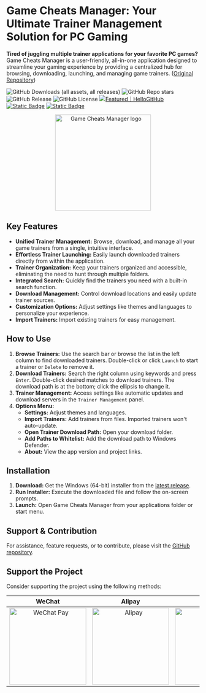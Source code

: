 # Game Cheats Manager: Your Ultimate Trainer Management Solution for PC Gaming

**Tired of juggling multiple trainer applications for your favorite PC games?** Game Cheats Manager is a user-friendly, all-in-one application designed to streamline your gaming experience by providing a centralized hub for browsing, downloading, launching, and managing game trainers. ([Original Repository](https://github.com/dyang886/Game-Cheats-Manager))

![GitHub Downloads (all assets, all releases)](https://img.shields.io/github/downloads/dyang886/Game-Cheats-Manager/total)
![GitHub Repo stars](https://img.shields.io/github/stars/dyang886/Game-Cheats-Manager?style=flat&color=ffc000)
![GitHub Release](https://img.shields.io/github/v/release/dyang886/Game-Cheats-Manager?link=https%3A%2F%2Fgithub.com%2Fdyang886%2FGame-Cheats-Manager%2Freleases%2Flatest)
![GitHub License](https://img.shields.io/github/license/dyang886/Game-Cheats-Manager)
<a href="https://hellogithub.com/repository/3ca6e8e23401477282ba72d2d8932311" target="_blank"><img src="https://abroad.hellogithub.com/v1/widgets/recommend.svg?rid=3ca6e8e23401477282ba72d2d8932311&claim_uid=UrZOap0AkvuRw7D&theme=small" alt="Featured｜HelloGitHub" /></a>
<a href="https://discord.gg/d627qVyHEF" target="_blank"><img alt="Static Badge" src="https://img.shields.io/badge/Join_Discord-f0f0f0?logo=discord"></a>
<a href="https://pd.qq.com/s/h06qbdey6" target="_blank"><img alt="Static Badge" src="https://img.shields.io/badge/Join_QQ-f0f0f0?logo=qq"></a>

<div align="center">
    <img src="src/assets/logo.png" alt="Game Cheats Manager logo" width="250" />
</div>

## Key Features

*   **Unified Trainer Management:** Browse, download, and manage all your game trainers from a single, intuitive interface.
*   **Effortless Trainer Launching:** Easily launch downloaded trainers directly from within the application.
*   **Trainer Organization:** Keep your trainers organized and accessible, eliminating the need to hunt through multiple folders.
*   **Integrated Search:** Quickly find the trainers you need with a built-in search function.
*   **Download Management:** Control download locations and easily update trainer sources.
*   **Customization Options:** Adjust settings like themes and languages to personalize your experience.
*   **Import Trainers:** Import existing trainers for easy management.

## How to Use

1.  **Browse Trainers:** Use the search bar or browse the list in the left column to find downloaded trainers. Double-click or click `Launch` to start a trainer or `Delete` to remove it.
2.  **Download Trainers:** Search the right column using keywords and press `Enter`. Double-click desired matches to download trainers. The download path is at the bottom; click the ellipsis to change it.
3.  **Trainer Management:** Access settings like automatic updates and download servers in the `Trainer Management` panel.
4.  **Options Menu:**
    *   **Settings:** Adjust themes and languages.
    *   **Import Trainers:** Add trainers from files. Imported trainers won't auto-update.
    *   **Open Trainer Download Path:** Open your download folder.
    *   **Add Paths to Whitelist:** Add the download path to Windows Defender.
    *   **About:** View the app version and project links.

## Installation

1.  **Download:** Get the Windows (64-bit) installer from the [latest release](https://github.com/dyang886/Game-Cheats-Manager/releases).
2.  **Run Installer:** Execute the downloaded file and follow the on-screen prompts.
3.  **Launch:** Open Game Cheats Manager from your applications folder or start menu.

## Support & Contribution

For assistance, feature requests, or to contribute, please visit the [GitHub repository](https://github.com/dyang886/Game-Cheats-Manager).

## Support the Project

Consider supporting the project using the following methods:

|                            WeChat                            |                          Alipay                          |                          QQ                          |
| :----------------------------------------------------------: | :------------------------------------------------------: | :--------------------------------------------------: |
| <img src="src/assets/wechat.png" alt="WeChat Pay" width="200" /> | <img src="src/assets/alipay.png" alt="Alipay" width="200" /> | <img src="src/assets/qq.png" alt="QQ Pay" width="200" /> |